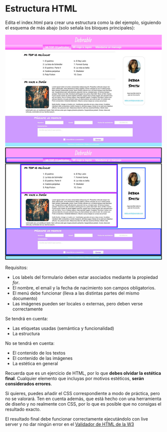 # Estructura HTML

Edita el index.html para crear una estructura como la del ejemplo, siguiendo el esquema de más abajo (solo señala los bloques principales):

![ejemplo](./ejemplo.JPG)
![esquema](./esquema.png)

Requisitos:

- Los labels del formulario deben estar asociados mediante la propiedad _for_.
- El nombre, el email y la fecha de nacimiento son campos obligatorios.
- El menú debe funcionar (lleva a las distintas partes del mismo documento)
- Las imágenes pueden ser locales o externas, pero deben verse correctamente

Se tendrá en cuenta:

- Las etiquetas usadas (semántica y funcionalidad)
- La estructura

No se tendrá en cuenta:

- El contenido de los textos
- El contenido de las imágenes
- La estética en general

Recuerda que es un ejercicio de HTML, por lo que **debes olvidar la estética final**. Cualquier elemento que incluyas por motivos estéticos, **serán considerados errores**.

Si quieres, puedes añadir el CSS correspondiente a modo de práctica, pero no se valorará. Ten en cuenta además, que está hecho con una herramienta de diseño y no realmente con CSS, por lo que es posible que no consigas el resultado exacto.

El resultado final debe funcionar correctamente ejecutándolo con live server y no dar ningún error en el [Validador de HTML de la W3](https://validator.w3.org/nu/#textarea)
